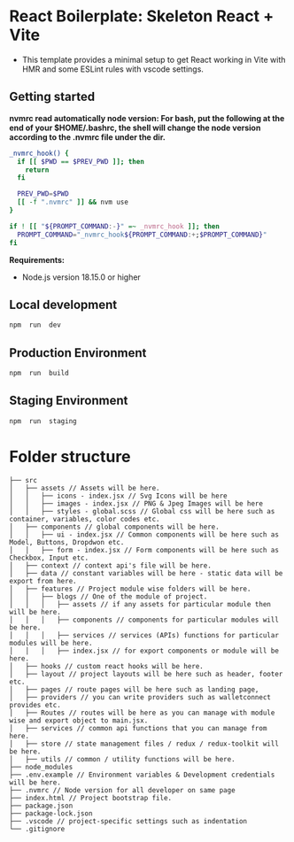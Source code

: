# React Boilerplate: Skeleton React + Vite

- This template provides a minimal setup to get React working in Vite with HMR and some ESLint rules with vscode settings.

## Getting started

**nvmrc read automatically node version: For bash, put the following at the end of your $HOME/.bashrc, the shell will change the node version according to the .nvmrc file under the dir.**

```bash
_nvmrc_hook() {
  if [[ $PWD == $PREV_PWD ]]; then
    return
  fi

  PREV_PWD=$PWD
  [[ -f ".nvmrc" ]] && nvm use
}

if ! [[ "${PROMPT_COMMAND:-}" =~ _nvmrc_hook ]]; then
  PROMPT_COMMAND="_nvmrc_hook${PROMPT_COMMAND:+;$PROMPT_COMMAND}"
fi
```

**Requirements:**

- Node.js version 18.15.0 or higher

## Local development

```bash
npm  run  dev
```

## Production Environment

```bash
npm  run  build
```

## Staging Environment

```bash
npm  run  staging
```

# Folder structure

```
├── src
│   ├── assets // Assets will be here.
│   │	├── icons - index.jsx // Svg Icons will be here
│   │   ├── images - index.jsx // PNG & Jpeg Images will be here
│   │   ├── styles - global.scss // Global css will be here such as container, variables, color codes etc.
│   ├── components // global components will be here.
│   │   ├── ui - index.jsx // Common components will be here such as Model, Buttons, Dropdwon etc.
│   │   ├── form - index.jsx // Form components will be here such as Checkbox, Input etc.
│   ├── context // context api's file will be here.
│   ├── data // constant variables will be here - static data will be export from here.
│   ├── features // Project module wise folders will be here.
│	│   ├── blogs // One of the module of project.
│	│	│   ├── assets // if any assets for particular module then will be here.
│	│	│   ├── components // components for particular modules will be here.
│	│	│   ├── services // services (APIs) functions for particular modules will be here.
│	│	│   ├── index.jsx // for export components or module will be here.
│   ├── hooks // custom react hooks will be here.
│   ├── layout // project layouts will be here such as header, footer etc.
│   ├── pages // route pages will be here such as landing page,
│   ├── providers // you can write providers such as walletconnect provides etc.
│   ├── Routes // routes will be here as you can manage with module wise and export object to main.jsx.
│   ├── services // common api functions that you can manage from here.
│   ├── store // state management files / redux / redux-toolkit will be here.
│   ├── utils // common / utility functions will be here.
├── node_modules
├── .env.example // Environment variables & Development credentials will be here.
├── .nvmrc // Node version for all developer on same page
├── index.html // Project bootstrap file.
├── package.json
├── package-lock.json
├── .vscode // project-specific settings such as indentation
└── .gitignore
```
